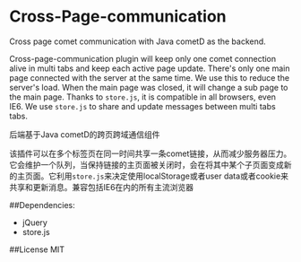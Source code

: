 Cross-Page-communication
========================

Cross page comet communication with Java cometD as the backend.

Cross-page-communication plugin will keep only one comet connection alive in multi tabs and keep each active page update. There's only one main page connected with the server at the same time. We use this to reduce the server's load.  When the main page was closed, it will change a sub page to the main page. Thanks to `store.js`, it is compatible in all browsers, even IE6. We use `store.js` to share and update messages between multi tabs tabs.

后端基于Java cometD的跨页跨域通信组件

该插件可以在多个标签页在同一时间共享一条comet链接，从而减少服务器压力。它会维护一个队列，当保持链接的主页面被关闭时，会在将其中某个子页面变成新的主页面。它利用`store.js`来决定使用localStorage或者user data或者cookie来共享和更新消息。兼容包括IE6在内的所有主流浏览器

##Dependencies:
* jQuery
* store.js

##License
MIT
